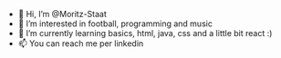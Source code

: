 - 👋 Hi, I’m @Moritz-Staat
- 👀 I’m interested in football, programming and music
- 🌱 I’m currently learning basics, html, java, css and a little bit react :)
- 📫 You can reach me per linkedin

<!---
Moritz-Staat/Moritz-Staat is a ✨ special ✨ repository because its `README.md` (this file) appears on your GitHub profile.
You can click the Preview link to take a look at your changes.
--->
